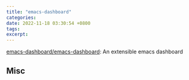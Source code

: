 ```yaml
---
title: "emacs-dashboard"
categories: 
date: 2022-11-18 03:30:54 +0800
tags: 
excerpt: 
---
```


[emacs-dashboard/emacs-dashboard](https://github.com/emacs-dashboard/emacs-dashboard): An extensible emacs dashboard










## Misc

